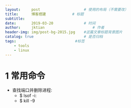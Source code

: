 ```yaml
---
layout:     post   				    # 使用的布局（不需要改）
title:      博客搭建			# 标题 
subtitle:  　
date:       2019-03-20 				# 时间
author:     jktian 						# 作者
header-img: img/post-bg-2015.jpg 	#这篇文章标题背景图片
catalog: true 						# 是否归档
tags:							#标签
    - tools
    - linux
---
```


# 1 常用命令
- 查找端口并删除进程:
	- $ lsof -i:<post>
	- $ kill -9 <pid>

